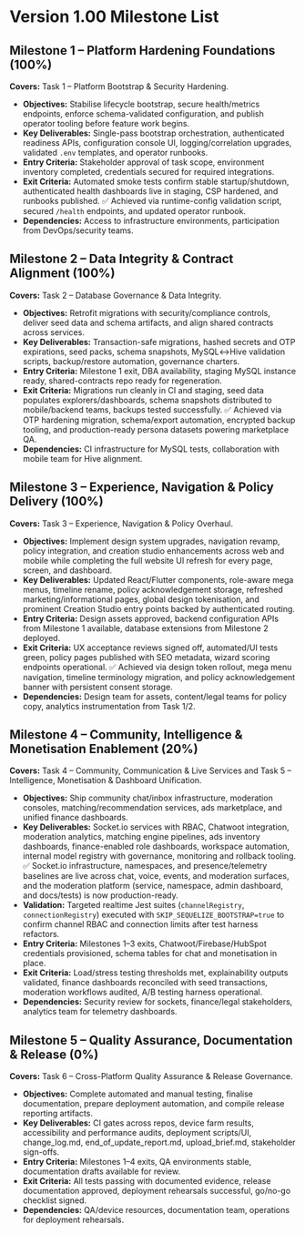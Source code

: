 # Version 1.00 Milestone List

## Milestone 1 – Platform Hardening Foundations (100%)
**Covers:** Task 1 – Platform Bootstrap & Security Hardening.

- **Objectives:** Stabilise lifecycle bootstrap, secure health/metrics endpoints, enforce schema-validated configuration, and publish operator tooling before feature work begins.
- **Key Deliverables:** Single-pass bootstrap orchestration, authenticated readiness APIs, configuration console UI, logging/correlation upgrades, validated `.env` templates, and operator runbooks.
- **Entry Criteria:** Stakeholder approval of task scope, environment inventory completed, credentials secured for required integrations.
- **Exit Criteria:** Automated smoke tests confirm stable startup/shutdown, authenticated health dashboards live in staging, CSP hardened, and runbooks published. ✅ Achieved via runtime-config validation script, secured `/health` endpoints, and updated operator runbook.
- **Dependencies:** Access to infrastructure environments, participation from DevOps/security teams.

## Milestone 2 – Data Integrity & Contract Alignment (100%)
**Covers:** Task 2 – Database Governance & Data Integrity.

- **Objectives:** Retrofit migrations with security/compliance controls, deliver seed data and schema artifacts, and align shared contracts across services.
- **Key Deliverables:** Transaction-safe migrations, hashed secrets and OTP expirations, seed packs, schema snapshots, MySQL↔Hive validation scripts, backup/restore automation, governance charters.
- **Entry Criteria:** Milestone 1 exit, DBA availability, staging MySQL instance ready, shared-contracts repo ready for regeneration.
- **Exit Criteria:** Migrations run cleanly in CI and staging, seed data populates explorers/dashboards, schema snapshots distributed to mobile/backend teams, backups tested successfully. ✅ Achieved via OTP hardening migration, schema/export automation, encrypted backup tooling, and production-ready persona datasets powering marketplace QA.
- **Dependencies:** CI infrastructure for MySQL tests, collaboration with mobile team for Hive alignment.

## Milestone 3 – Experience, Navigation & Policy Delivery (100%)
**Covers:** Task 3 – Experience, Navigation & Policy Overhaul.

- **Objectives:** Implement design system upgrades, navigation revamp, policy integration, and creation studio enhancements across web and mobile while completing the full website UI refresh for every page, screen, and dashboard.
- **Key Deliverables:** Updated React/Flutter components, role-aware mega menus, timeline rename, policy acknowledgement storage, refreshed marketing/informational pages, global design tokenisation, and prominent Creation Studio entry points backed by authenticated routing.
- **Entry Criteria:** Design assets approved, backend configuration APIs from Milestone 1 available, database extensions from Milestone 2 deployed.
- **Exit Criteria:** UX acceptance reviews signed off, automated/UI tests green, policy pages published with SEO metadata, wizard scoring endpoints operational. ✅ Achieved via design token rollout, mega menu navigation, timeline terminology migration, and policy acknowledgement banner with persistent consent storage.
- **Dependencies:** Design team for assets, content/legal teams for policy copy, analytics instrumentation from Task 1/2.

## Milestone 4 – Community, Intelligence & Monetisation Enablement (20%)
**Covers:** Task 4 – Community, Communication & Live Services and Task 5 – Intelligence, Monetisation & Dashboard Unification.

- **Objectives:** Ship community chat/inbox infrastructure, moderation consoles, matching/recommendation services, ads marketplace, and unified finance dashboards.
- **Key Deliverables:** Socket.io services with RBAC, Chatwoot integration, moderation analytics, matching engine pipelines, ads inventory dashboards, finance-enabled role dashboards, workspace automation, internal model registry with governance, monitoring and rollback tooling. ✅ Socket.io infrastructure, namespaces, and presence/telemetry baselines are live across chat, voice, events, and moderation surfaces, and the moderation platform (service, namespace, admin dashboard, and docs/tests) is now production-ready.
- **Validation:** Targeted realtime Jest suites (`channelRegistry`, `connectionRegistry`) executed with `SKIP_SEQUELIZE_BOOTSTRAP=true` to confirm channel RBAC and connection limits after test harness refactors.
- **Entry Criteria:** Milestones 1–3 exits, Chatwoot/Firebase/HubSpot credentials provisioned, schema tables for chat and monetisation in place.
- **Exit Criteria:** Load/stress testing thresholds met, explainability outputs validated, finance dashboards reconciled with seed transactions, moderation workflows audited, A/B testing harness operational.
- **Dependencies:** Security review for sockets, finance/legal stakeholders, analytics team for telemetry dashboards.

## Milestone 5 – Quality Assurance, Documentation & Release (0%)
**Covers:** Task 6 – Cross-Platform Quality Assurance & Release Governance.

- **Objectives:** Complete automated and manual testing, finalise documentation, prepare deployment automation, and compile release reporting artifacts.
- **Key Deliverables:** CI gates across repos, device farm results, accessibility and performance audits, deployment scripts/UI, change_log.md, end_of_update_report.md, upload_brief.md, stakeholder sign-offs.
- **Entry Criteria:** Milestones 1–4 exits, QA environments stable, documentation drafts available for review.
- **Exit Criteria:** All tests passing with documented evidence, release documentation approved, deployment rehearsals successful, go/no-go checklist signed.
- **Dependencies:** QA/device resources, documentation team, operations for deployment rehearsals.
